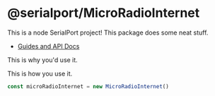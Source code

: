 # @serialport/MicroRadioInternet

This is a node SerialPort project! This package does some neat stuff.

- [Guides and API Docs](https://serialport.io/)

This is why you'd use it.

This is how you use it.
```js
const microRadioInternet = new MicroRadioInternet()

```
